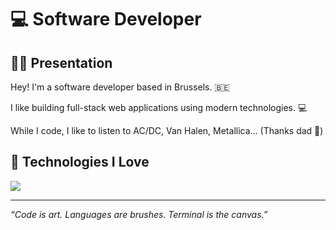 # 💻 Software Developer

## 👨‍💻 Presentation

Hey! I'm a software developer based in Brussels. 🇧🇪

I like building full-stack web applications using modern technologies. 💻

While I code, I like to listen to AC/DC, Van Halen, Metallica... (Thanks dad 🤟)

## 🧬 Technologies I Love

[![](https://skillicons.dev/icons?i=bash,c,go,typescript,react,next,tailwindcss,prisma,postgresql,linux,kali,github,docker,aws,vercel)](https://skillicons.dev)

---

*“Code is art. Languages are brushes. Terminal is the canvas.”*
